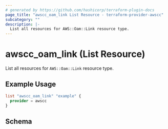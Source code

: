 ```yaml
---
# generated by https://github.com/hashicorp/terraform-plugin-docs
page_title: "awscc_oam_link List Resource - terraform-provider-awscc"
subcategory: ""
description: |-
  List all resources for AWS::Oam::Link resource type.
---
```


# awscc_oam_link (List Resource)

List all resources for `AWS::Oam::Link` resource type.

## Example Usage

```terraform
list "awscc_oam_link" "example" {
  provider = awscc
}
```

<!-- schema generated by tfplugindocs -->
## Schema
